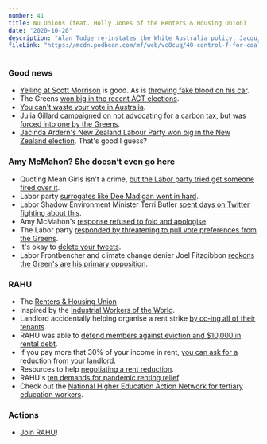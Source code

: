 ```yaml
---
number: 41
title: Nu Unions (feat. Holly Jones of the Renters & Housing Union)
date: "2020-10-20"
description: "Alan Tudge re-instates the White Australia policy, Jacquie Lambie is a problematic fav, and we pick apart the big themes of this year's Federal budget." 
fileLink: "https://mcdn.podbean.com/mf/web/vc8cuq/40-control-f-for-coal-002.mp3"
---
```


### Good news

- [Yelling at Scott Morrison](https://twitter.com/DrewPavlou/status/1315471306364604416?s=20) is good. As is [throwing fake blood on his car](https://www.sbs.com.au/news/scott-morrison-s-car-splashed-with-fake-blood-by-refugee-rights-activists-in-queensland).
- The Greens [won big in the recent ACT elections](https://www.theguardian.com/australia-news/2020/oct/18/act-election-greens-to-push-for-policy-reset-after-labor-victory).
- [You can't waste your vote in Australia](http://www.chickennation.com/voting/).
- Julia Gillard [campaigned on not advocating for a carbon tax, but was forced into one by the Greens](https://www.theguardian.com/australia-news/2017/jul/05/how-australia-bungled-climate-policy-to-create-a-decade-of-disappointment).
- [Jacinda Ardern's New Zealand Labour Party won big in the New Zealand election](https://www.abc.net.au/news/2020-10-17/jacinda-ardern-wins-second-term-as-new-zealand-pm/12771532). That's good I guess?

### Amy McMahon? She doesn’t even go here

- Quoting Mean Girls isn't a crime, [but the Labor party tried get someone fired over it](https://junkee.com/jackie-trad-greens-mean-girls-tweet/274209).
- Labor party [surrogates like Dee Madigan went in hard](https://twitter.com/deemadigan/status/1315030534679003136).
- Labor Shadow Environment Minister Terri Butler [spent days on Twitter fighting about this](https://twitter.com/terrimbutler/status/1315084899901005826).
- Amy McMahon's [response refused to fold and apologise](https://www.facebook.com/AmyMacSouthBris/posts/1312713302410920). 
- The Labor party [responded by threatening to pull vote preferences from the Greens](https://www.couriermail.com.au/news/queensland/state-election-2020/labor-threatens-to-tear-up-greens-preference-deal-over-fugly-social-media-post/news-story/eea70ccd6f266f6db391688adc4dc8ad).
- It's okay to [delete your tweets](https://tweetdelete.net/).
- Labor Frontbencher and climate change denier Joel Fitzgibbon [reckons the Green's are his primary opposition](https://www.skynews.com.au/details/_6175737493001).  

### RAHU

- The [Renters & Housing Union](https://rahu.org.au/) 
- Inspired by the [Industrial Workers of the World](https://iww.org/).
- Landlord accidentally helping organise a rent strike [by cc-ing all of their tenants](https://www.businessinsider.com.au/landlord-emails-all-tenants-in-message-helps-them-organize-strike-2020-4). 
- RAHU was able to [defend members against eviction and $10,000 in rental debt](https://twitter.com/RAHUnion/status/1315583107777531904).
- If you pay more that 30% of your income in rent, [you can ask for a reduction from your landlord](https://www.legalaid.vic.gov.au/find-legal-answers/covid-19-coronavirus/reducing-your-rent).
- Resources to help [negotiating a rent reduction](https://rahu.org.au/resources/).
- RAHU's [ten demands for pandemic renting relief](https://rahu.org.au/aboutus/).
- Check out the [National Higher Education Action Network for tertiary education workers](https://nhean.info/).

### Actions

- [Join RAHU](https://rahu.org.au/join-rahu/)!